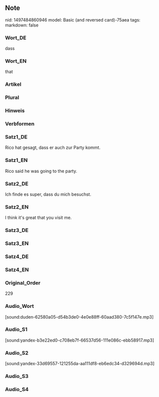 ## Note
nid: 1497484860946
model: Basic (and reversed card)-75aea
tags: 
markdown: false

### Wort_DE
dass

### Wort_EN
that

### Artikel


### Plural


### Hinweis


### Verbformen


### Satz1_DE
Rico hat gesagt, dass er auch zur Party kommt.

### Satz1_EN
Rico said he was going to the party.

### Satz2_DE
Ich finde es super, dass du mich besuchst.

### Satz2_EN
I think it's great that you visit me.

### Satz3_DE


### Satz3_EN


### Satz4_DE


### Satz4_EN


### Original_Order
229

### Audio_Wort
[sound:duden-62580a05-d54b3de0-4e0e88ff-60aad380-7c5f147e.mp3]

### Audio_S1
[sound:yandex-b3e22ed0-c708eb7f-66537d56-111e086c-ebb58917.mp3]

### Audio_S2
[sound:yandex-33d69557-121255da-aa111df8-eb6edc34-d329694d.mp3]

### Audio_S3


### Audio_S4


